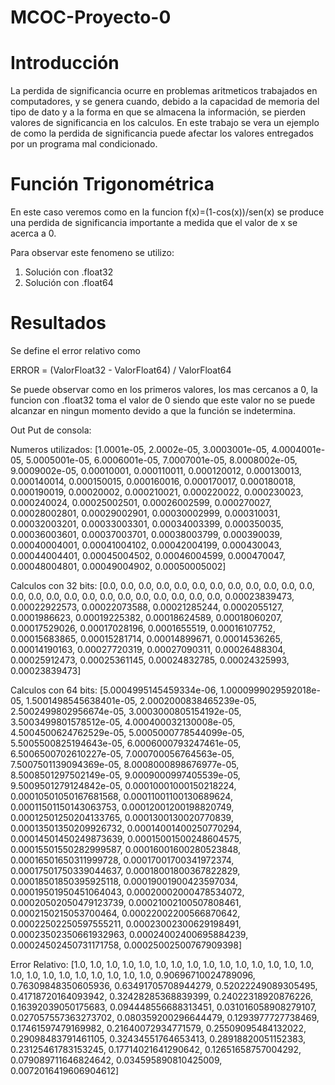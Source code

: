 # MCOC-Proyecto-0

# Introducción
La perdida de significancia ocurre en problemas aritmeticos trabajados en computadores, y se genera cuando, debido a la capacidad de memoria del tipo de dato y a la forma en que se almacena la información, se pierden valores de significancia en los calculos. En este trabajo se vera un ejemplo de como la perdida de significancia puede afectar los valores entregados por un programa mal condicionado.

# Función Trigonométrica
En este caso veremos como en la funcion f(x)=(1-cos(x))/sen(x) se produce una perdida de significancia importante a medida que el valor de x se acerca a 0.

Para observar este fenomeno se utilizo:

 1.  Solución con .float32
 2.  Solución con .float64

# Resultados
Se define el error relativo como

ERROR = (ValorFloat32 - ValorFloat64) / ValorFloat64

Se puede observar como en los primeros valores, los mas cercanos a 0, la funcion con .float32 toma el valor de 0 siendo que este valor no se puede alcanzar en ningun momento devido a que la función se indetermina.

Out Put de consola: 

Numeros utilizados: 
[1.0001e-05, 2.0002e-05, 3.0003001e-05, 4.0004001e-05, 5.0005001e-05, 6.0006001e-05, 7.0007001e-05, 8.0008002e-05, 9.0009002e-05, 0.00010001, 0.000110011, 0.000120012, 0.000130013, 0.000140014, 0.000150015, 0.000160016, 0.000170017, 0.000180018, 0.000190019, 0.00020002, 0.000210021, 0.000220022, 0.000230023, 0.000240024, 0.00025002501, 0.00026002599, 0.000270027, 0.00028002801, 0.00029002901, 0.00030002999, 0.000310031, 0.00032003201, 0.00033003301, 0.00034003399, 0.000350035, 0.00036003601, 0.00037003701, 0.00038003799, 0.000390039, 0.00040004001, 0.00041004102, 0.00042004199, 0.000430043, 0.00044004401, 0.00045004502, 0.00046004599, 0.000470047, 0.00048004801, 0.00049004902, 0.00050005002]

Calculos con 32 bits: 
[0.0, 0.0, 0.0, 0.0, 0.0, 0.0, 0.0, 0.0, 0.0, 0.0, 0.0, 0.0, 0.0, 0.0, 0.0, 0.0, 0.0, 0.0, 0.0, 0.0, 0.0, 0.0, 0.0, 0.0, 0.00023839473, 0.00022922573, 0.00022073588, 0.00021285244, 0.0002055127, 0.0001986623, 0.00019225382, 0.00018624589, 0.00018060207, 0.00017529026, 0.00017028196, 0.0001655519, 0.00016107752, 0.00015683865, 0.00015281714, 0.00014899671, 0.00014536265, 0.00014190163, 0.00027720319, 0.00027090311, 0.00026488304, 0.00025912473, 0.00025361145, 0.00024832785, 0.00024325993, 0.00023839473]

Calculos con 64 bits: 
[5.0004995145459334e-06, 1.0000999029592018e-05, 1.5001498545638401e-05, 2.0002000838465239e-05, 2.5002499802956674e-05, 3.0003000805154192e-05, 3.5003499801578512e-05, 4.000400032130008e-05, 4.5004500624762529e-05, 5.0005000778544099e-05, 5.5005500825194643e-05, 6.0006000793247461e-05, 6.5006500702610227e-05, 7.000700056764563e-05, 7.5007501139094369e-05, 8.0008000898676977e-05, 8.5008501297502149e-05, 9.0009000997405539e-05, 9.5009501279124842e-05, 0.00010001000150218224, 0.00010501050167681568, 0.00011001100130689624, 0.00011501150143063753, 0.00012001200198820749, 0.00012501250204133765, 0.0001300130020770839, 0.00013501350209926732, 0.00014001400250770294, 0.00014501450249873639, 0.00015001500248604575, 0.00015501550282999587, 0.00016001600280523848, 0.00016501650311999728, 0.00017001700341972374, 0.00017501750339044637, 0.00018001800367822829, 0.00018501850395925118, 0.00019001900423597034, 0.00019501950451064043, 0.00020002000478534072, 0.00020502050479123739, 0.00021002100507808461, 0.0002150215053700464, 0.00022002200566870642, 0.00022502250597555211, 0.00023002300629198491, 0.00023502350661932963, 0.00024002400695884239, 0.00024502450731171758, 0.00025002500767909398]

Error Relativo: 
[1.0, 1.0, 1.0, 1.0, 1.0, 1.0, 1.0, 1.0, 1.0, 1.0, 1.0, 1.0, 1.0, 1.0, 1.0, 1.0, 1.0, 1.0, 1.0, 1.0, 1.0, 1.0, 1.0, 1.0, 0.90696710024789096, 0.76309848350605936, 0.63491705708944279, 0.52022249089305495, 0.41718720164093942, 0.32428285368839399, 0.24022318920876226, 0.16392039050175683, 0.094448556688313451, 0.031016058908279107, 0.027057557363273702, 0.080359200296644479, 0.1293977727738469, 0.17461597479169982, 0.21640072934771579, 0.25509095484132022, 0.29098483791461105, 0.32434551764653413, 0.28918820051152383, 0.23125461783153245, 0.17714021641290642, 0.12651658757004292, 0.079089711646824642, 0.034595890810425009, 0.0072016419606904612]
>>> 
